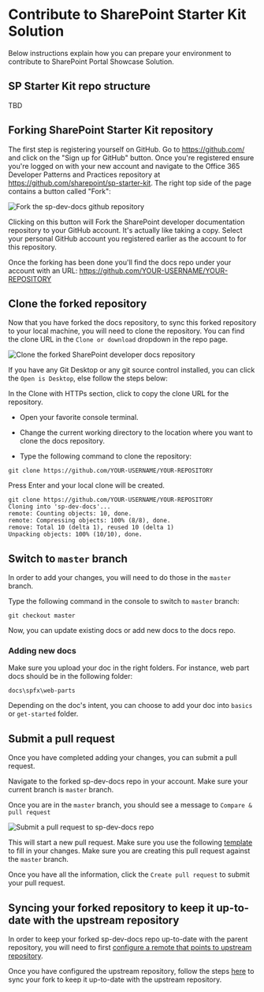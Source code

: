 # Contribute to SharePoint Starter Kit  Solution
Below instructions explain how you can prepare your environment to contribute to SharePoint Portal Showcase Solution.

## SP Starter Kit repo structure

TBD

## Forking SharePoint Starter Kit repository

The first step is registering yourself on GitHub. Go to https://github.com/ and click on the "Sign up for GitHub" button. Once you're registered ensure you're logged on with your new account and navigate to the Office 365 Developer Patterns and Practices repository at https://github.com/sharepoint/sp-starter-kit. The right top side of the page contains a button called "Fork":

![Fork the sp-dev-docs github repository](../images/contribute-fork-docs-repo.png)

Clicking on this button will Fork the SharePoint developer documentation repository to your GitHub account. It's actually like taking a copy. Select your personal GitHub account you registered earlier as the account to for this repository.

Once the forking has been done you'll find the docs repo under your account with an URL: https://github.com/YOUR-USERNAME/YOUR-REPOSITORY

## Clone the forked repository

Now that you have forked the docs repository, to sync this forked repository to your local machine, you will need to clone the repository. You can find the clone URL in the `Clone or download` dropdown in the repo page. 

![Clone the forked SharePoint developer docs repository](../images/contribute-docs-clone-options.png)

If you have any Git Desktop or any git source control installed, you can click the `Open is Desktop`, else follow the steps below:

In the Clone with HTTPs section, click  to copy the clone URL for the repository.

* Open your favorite console terminal.

* Change the current working directory to the location where you want to clone the docs repository.

* Type the following command to clone the repository:

```
git clone https://github.com/YOUR-USERNAME/YOUR-REPOSITORY
```

Press Enter and your local clone will be created.

```
git clone https://github.com/YOUR-USERNAME/YOUR-REPOSITORY
Cloning into 'sp-dev-docs'...
remote: Counting objects: 10, done.
remote: Compressing objects: 100% (8/8), done.
remove: Total 10 (delta 1), reused 10 (delta 1)
Unpacking objects: 100% (10/10), done.
```

## Switch to `master` branch

In order to add your changes, you will need to do those in the `master` branch.

Type the following command in the console to switch to `master` branch:

```
git checkout master
```

Now, you can update existing docs or add new docs to the docs repo.

### Adding new docs

Make sure you upload your doc in the right folders. For instance, web part docs should be in the following folder:

```
docs\spfx\web-parts
```
Depending on the doc's intent, you can choose to add your doc into  `basics` or `get-started` folder.

## Submit a pull request

Once you have completed adding your changes, you can submit a pull request. 

Navigate to the forked sp-dev-docs repo in your account. Make sure your current branch is `master` branch.

Once you are in the `master` branch, you should see a message to `Compare & pull request`

![Submit a pull request to sp-dev-docs repo](../images/contribute-docs-submit-pr.png)

This will start a new pull request. Make sure you use the following [template]() to fill in your changes. Make sure you are creating this pull request against the `master` branch.

Once you have all the information, click the `Create pull request` to submit your pull request.

## Syncing your forked repository to keep it up-to-date with the upstream repository

In order to keep your forked sp-dev-docs repo up-to-date with the parent repository, you will need to first [configure a remote that points to upstream repository](https://help.github.com/articles/configuring-a-remote-for-a-fork).

Once you have configured the upstream repository, follow the steps [here](https://help.github.com/articles/configuring-a-remote-for-a-fork) to sync your fork to keep it up-to-date with the upstream repository.
